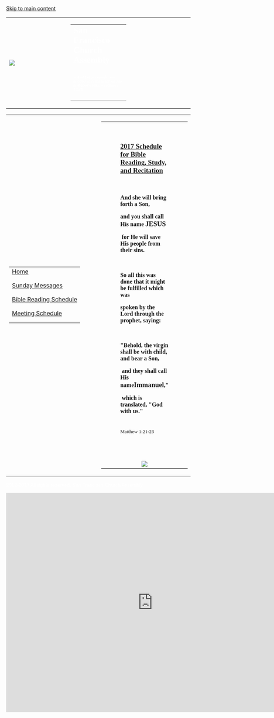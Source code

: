 <div class="aspNetHidden">

</div>

<div class="aspNetHidden">

</div>

<div class="s4-notdlg">

[Skip to main content](javascript:;)

</div>

<div>

</div>

<table>
<colgroup>
<col style="width: 33%" />
<col style="width: 33%" />
<col style="width: 33%" />
</colgroup>
<tbody>
<tr class="odd">
<td><img src="/Resources/headerImagesOriginal/NatureWildlife/1b_MemorialDay_t11.jpg?id=1483341684457" /></td>
<td><table>
<colgroup>
<col style="width: 100%" />
</colgroup>
<tbody>
<tr class="odd">
<td><h1 id="IWS_WH_Elem_SiteTitle" class="MSC_HeaderText F_Dark" style="padding:0px;margin:0px"><span style="font-weight: bold; font-size: 18pt; color: rgb(255, 255, 255); font-style: normal; font-family: Verdana; text-decoration: ">San Francisco Church Assembly</span></h1></td>
</tr>
<tr class="even">
<td><h4 id="IWS_WH_Elem_SiteDescription" class="MSC_HeaderDescription F_Dark"><span style="font-weight: bold; font-size: 8pt; color: rgb(255, 255, 255); font-style: italic; font-family: Verdana; text-decoration: ">-- And Let us consider one another in order to stir up love and good works. -- Hebrews 10:24 </span></h4></td>
</tr>
</tbody>
</table></td>
<td></td>
</tr>
</tbody>
</table>

<table>
<colgroup>
<col style="width: 50%" />
<col style="width: 50%" />
</colgroup>
<tbody>
<tr class="odd">
<td><table>
<tbody>
<tr class="odd">
<td><a href="/Pages/default.aspx" class="MSC_PrimaryNavLink-On">Home</a></td>
</tr>
<tr class="even">
<td></td>
</tr>
<tr class="odd">
<td></td>
</tr>
<tr class="even">
<td><a href="/Pages/SundayMessages.aspx" class="MSC_PrimaryNavLink">Sunday Messages</a></td>
</tr>
<tr class="odd">
<td></td>
</tr>
<tr class="even">
<td></td>
</tr>
<tr class="odd">
<td><a href="/Pages/recitation_scriptures.aspx" class="MSC_PrimaryNavLink">Bible Reading Schedule</a></td>
</tr>
<tr class="even">
<td></td>
</tr>
<tr class="odd">
<td></td>
</tr>
<tr class="even">
<td><a href="/Pages/MeetingSchedule.aspx" class="MSC_PrimaryNavLink">Meeting Schedule</a></td>
</tr>
<tr class="odd">
<td></td>
</tr>
<tr class="even">
<td></td>
</tr>
</tbody>
</table></td>
<td><span id="mainContent"></span>
<div id="IWS_WH_Elem_Content" class="MSC_Body">
<div id="IWS_WH_ZoneRowContainer">
<table>
<colgroup>
<col style="width: 33%" />
<col style="width: 33%" />
<col style="width: 33%" />
</colgroup>
<tbody>
<tr class="odd">
<td></td>
<td><div class="MS_WH_ZoneContent">
<p><span style="color: rgb(0, 0, 102);"><strong><span style="font-size: 14pt; font-family: Georgia;"><a href="/Pages/recitation_scriptures.aspx"><br />
</a></span></strong></span></p>
<p><span style="color: rgb(0, 0, 102);"><strong><span style="font-size: 14pt; font-family: Georgia;"><a href="/Pages/recitation_scriptures.aspx">2017 Schedule for Bible Reading, Study, and Recitation</a></span></strong></span></p>
<p><strong><span style="font-size: 14pt; font-family: Georgia; color: black;"><a href="/Pages/recitation_scriptures.aspx"><br />
</a></span></strong></p>
<p><strong><span style="font-size: 12pt; font-family: Georgia;">And she will bring forth a Son, </span></strong></p>
<p><strong><span style="font-size: 12pt; font-family: Georgia;">and you shall call His name </span><span style="font-size: 14pt; font-family: Georgia;">JESUS</span></strong></p>
<p><strong><span style="font-size: 12pt; font-family: Georgia;"><span> </span>for He will save His people from their sins.</span></strong></p>
<p><strong><span style="font-size: 12pt; font-family: Georgia;"><span>            </span></span></strong></p>
<p><strong><span style="font-size: 12pt; font-family: Georgia;">So all this was done that it might be fulfilled which was<br />
</span></strong></p>
<p><strong><span style="font-size: 12pt; font-family: Georgia;">spoken by the Lord through the prophet, saying:</span></strong></p>
<p><strong><span style="font-size: 12pt; font-family: Georgia;"> </span></strong></p>
<p><strong><span style="font-size: 12pt; font-family: Georgia;">&quot;Behold, the virgin shall be with child, and bear a Son,</span></strong></p>
<p><strong><span style="font-size: 12pt; font-family: Georgia;"><span> </span>and they shall call His name</span><span style="font-size: 14pt; font-family: Georgia;">Immanuel</span><span style="font-size: 12pt; font-family: Georgia;">,&quot;</span></strong></p>
<p><strong><span style="font-size: 12pt; font-family: Georgia;"><span> </span>which is translated, &quot;God with us.&quot;</span></strong></p>
<p><span style="font-size: 5pt; font-family: Georgia;"> </span></p>
<p><span style="font-size: 10pt; font-family: Georgia;">Matthew 1:21-23</span></p>
<p><br />
</p>
<div style="text-align: center;">
<br />
<img src="/siteimages/jesuslovesu.gif" /><br />

</div>
</div></td>
<td></td>
</tr>
</tbody>
</table>
</div>
</div></td>
</tr>
</tbody>
</table>

<div class="MSC_FooterFrame">

<span id="IWS_WH_Elem_FooterLinks">
</span>

<div id="IWS_WH_Elem_FooterText" class="MSC_FooterText">

<span style="font-weight: normal; font-size: 10pt; color: rgb(255, 255, 255); font-style: normal; font-family: Arial; text-decoration: ">2012-2017
All rights reserved. San Francisco Church Assembly. </span>

</div>

</div>

<iframe src="https://calendar.google.com/calendar/embed?src=san.francisco.church.assembly%40gmail.com&ctz=America%2FLos_Angeles" style="border: 0" width="800" height="600" frameborder="0" scrolling="no"></iframe>